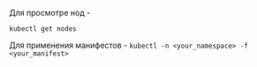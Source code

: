 Для просмотре нод - 
```shell
kubectl get nodes
```

Для применения манифестов - ```kubectl -n <your_namespace> -f <your_manifest>```

